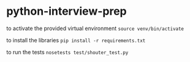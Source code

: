# python-interview-prep

to activate the provided virtual environment `source venv/bin/activate`

to install the libraries `pip install -r requirements.txt`

to run the tests `nosetests test/shouter_test.py`
